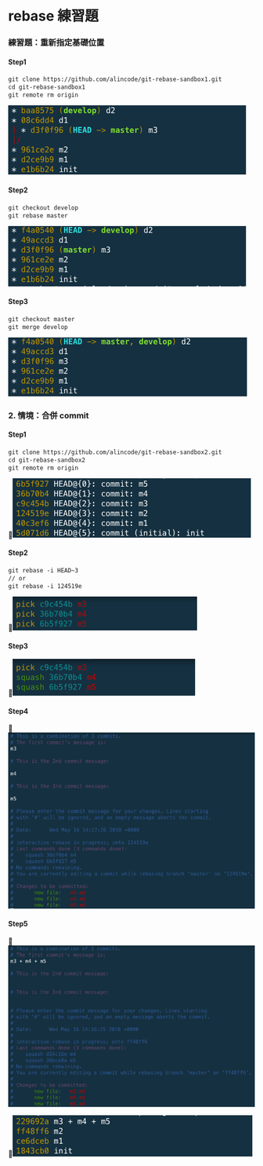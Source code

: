 # rebase 練習題

<!-- 開一個新的 repo 不要共用 -->

### 練習題：重新指定基礎位置

#### Step1

```
git clone https://github.com/alincode/git-rebase-sandbox1.git
cd git-rebase-sandbox1
git remote rm origin
```

![](assets/rebase_step1.png)

#### Step2

```
git checkout develop
git rebase master
```

![](assets/rebase_step2.png)

#### Step3

```
git checkout master
git merge develop
```

![](assets/rebase_step3.png)


### 2. 情境：合併 commit

#### Step1

```
git clone https://github.com/alincode/git-rebase-sandbox2.git
cd git-rebase-sandbox2
git remote rm origin
```

![](assets/rebase_i1.png)

#### Step2

```
git rebase -i HEAD~3
// or
git rebase -i 124519e
```

![](assets/rebase_i2.png)

#### Step3

![](assets/rebase_i3.png)

#### Step4

![](assets/rebase_i4.png)

#### Step5

![](assets/rebase_i5.png)

![](assets/rebase_i6.png)

<!-- 

### 3. 情境：指定要從哪裡開始

#### Step1

```
vi start3.sh

echo "Hello World" >> README.md && git add . && git commit -m 'init'
echo "1" >> m1.md && git add . && git commit -m 'm1'
echo "2" >> m2.md && git add . && git commit -m 'm2'
echo "3" >> m3.md && git add . && git commit -m 'm3'
git checkout -b develop
echo "1" >> d1.md && git add . && git commit -m 'd1'
git checkout -b feature/issue-1
echo "1" >> f1.md && git add . && git commit -m 'f1'
echo "2" >> f2.md && git add . && git commit -m 'f2'
git checkout develop
echo "2" >> d2.md && git add . && git commit -m 'd2'
echo "3" >> d3.md && git add . && git commit -m 'd3'
echo "4" >> d4.md && git add . && git commit -m 'd4'

sh start3.sh
```

![](assets/rebase_onto1.png)

#### Step2

```
git checkout feature/issue-1
git rebase --onto b93be68 8a42167
```
![](assets/rebase_onto2.png)

#### Step3

```
git rebase develop
```

![](assets/rebase_onto3.png)

### 4. 情境：兩個分支交疊在一起

* feature/issue-1 是從 develop 開出的分支
* develop 是從 master 開出的分支

#### Step1

```
vi start4.sh

echo "Hello World" >> README.md && git add . && git commit -m 'init'
echo "1" >> m1.md && git add . && git commit -m 'm1'
echo "2" >> m2.md && git add . && git commit -m 'm2'
echo "3" >> m3.md && git add . && git commit -m 'm3'
git checkout -b develop
echo "1" >> d1.md && git add . && git commit -m 'd1'
echo "2" >> d2.md && git add . && git commit -m 'd2'
git checkout -b feature/issue-1
echo "1" >> f1.md && git add . && git commit -m 'f1'
echo "2" >> f2.md && git add . && git commit -m 'f2'
git checkout develop
echo "3" >> d3.md && git add . && git commit -m 'd3'
git checkout master
echo "4" >> m4.md && git add . && git commit -m 'm4'
echo "5" >> m5.md && git add . && git commit -m 'm5'

sh start4.sh
```

![](assets/rebase_two_branch1.png)

#### Step2

```
git checkout develop
git rebase master
```

![](assets/rebase_two_branch2.png)

#### Step3

```
git checkout feature/issue-1
git rebase develop
```

![](assets/rebase_two_branch3.png)

### 5. 情境：悲劇現場

#### Step1

* init 有 1 個
* m 有 3 個
* d 有 4 個
* f 有 2 個

```
vi start5.sh

echo "Hello World" >> README.md && git add . && git commit -m 'init'
echo "1" >> m1.md && git add . && git commit -m 'm1'
echo "2" >> m2.md && git add . && git commit -m 'm2'
echo "3" >> m3.md && git add . && git commit -m 'm3'
git checkout -b develop
echo "1" >> d1.md && git add . && git commit -m 'd1'
git checkout -b feature/issue-1
echo "1" >> f1.md && git add . && git commit -m 'f1'
echo "2" >> f2.md && git add . && git commit -m 'f2'
git checkout develop
echo "2" >> d2.md && git add . && git commit -m 'd2'
echo "3" >> d3.md && git add . && git commit -m 'd3'
echo "4" >> d4.md && git add . && git commit -m 'd4'

sh start5.sh
```

![](assets/rebase_mistake1.png)

#### Step2：參數位置弄顛倒了

```
git rebase --onto 6b193ca bac0cfe
```

![](assets/rebase_mistake2.png)
-->